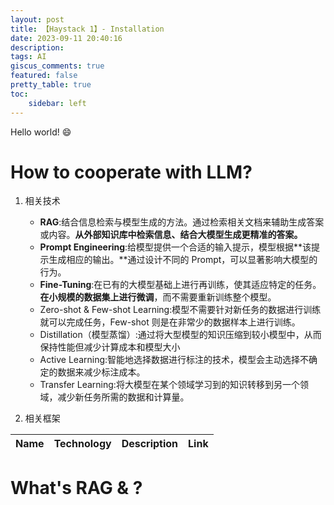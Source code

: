 ```yaml
---
layout: post
title: 【Haystack 1】- Installation 
date: 2023-09-11 20:40:16
description: 
tags: AI
giscus_comments: true
featured: false
pretty_table: true
toc:
    sidebar: left
---
```

Hello world! :smile:

# How to cooperate with LLM?

1. 相关技术
    - **RAG**:结合信息检索与模型生成的方法。通过检索相关文档来辅助生成答案或内容。**从外部知识库中检索信息、结合大模型生成更精准的答案。**
    - **Prompt Engineering**:给模型提供一个合适的输入提示，模型根据**该提示生成相应的输出。**通过设计不同的 Prompt，可以显著影响大模型的行为。
    - **Fine-Tuning**:在已有的大模型基础上进行再训练，使其适应特定的任务。**在小规模的数据集上进行微调**，而不需要重新训练整个模型。
    - Zero-shot & Few-shot Learning:模型不需要针对新任务的数据进行训练就可以完成任务，Few-shot 则是在非常少的数据样本上进行训练。
    - Distillation（模型蒸馏）:通过将大型模型的知识压缩到较小模型中，从而保持性能但减少计算成本和模型大小
    - Active Learning:智能地选择数据进行标注的技术，模型会主动选择不确定的数据来减少标注成本。
    - Transfer Learning:将大模型在某个领域学习到的知识转移到另一个领域，减少新任务所需的数据和计算量。

2. 相关框架

<table id="table" data-toggle="table" data-url="{{ 'assets/json/rag_data/table_1.json' | relative_url }}">
  <thead>
    <tr>
      <th data-field="name">Name</th>
      <th data-field="technology">Technology</th>
      <th data-field="description">Description</th>
      <th data-field="link">Link</th>
    </tr>
  </thead>
</table>


# What's RAG & ?
